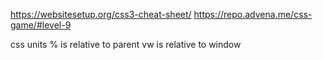 <https://websitesetup.org/css3-cheat-sheet/>
https://repo.advena.me/css-game/#level-9

css units
% is relative to parent
vw is relative to window